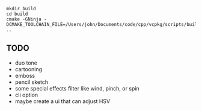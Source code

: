 ```
mkdir build
cd build
cmake -GNinja -DCMAKE_TOOLCHAIN_FILE=/Users/john/Documents/code/cpp/vcpkg/scripts/buildsystems/vcpkg.cmake ..
```

## TODO
* duo tone
* cartooning
* emboss
* pencil sketch
* some special effects filter like wind, pinch, or spin
* cli option 
* maybe create a ui that can adjust HSV 